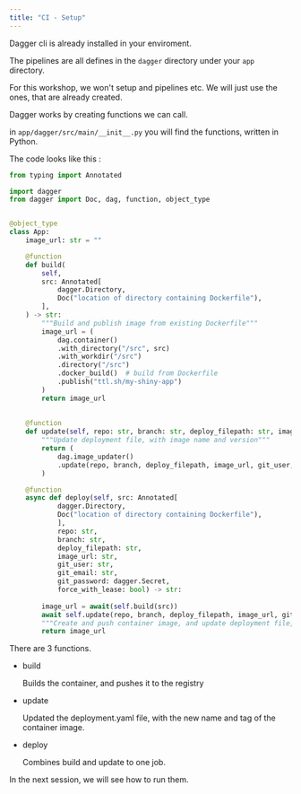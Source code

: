 ```yaml
---
title: "CI - Setup"
---
```

Dagger cli is already installed in your enviroment.

The pipelines are all defines in the `dagger` directory under your `app` directory.

For this workshop, we won't setup and pipelines etc. We will just use the ones, that are already created.

Dagger works by creating functions we can call.

in `app/dagger/src/main/__init__.py` you will find the functions, written in Python.

The code looks like this :
```python
from typing import Annotated

import dagger
from dagger import Doc, dag, function, object_type


@object_type
class App:
    image_url: str = ""

    @function
    def build(
        self,
        src: Annotated[
            dagger.Directory,
            Doc("location of directory containing Dockerfile"),
        ],
    ) -> str:
        """Build and publish image from existing Dockerfile"""
        image_url = (
            dag.container()
            .with_directory("/src", src)
            .with_workdir("/src")
            .directory("/src")
            .docker_build()  # build from Dockerfile
            .publish("ttl.sh/my-shiny-app")
        )
        return image_url
    
    
    @function
    def update(self, repo: str, branch: str, deploy_filepath: str, image_url: str, git_user: str, git_email: str, git_password: dagger.Secret, force_with_lease: bool) -> None:
        """Update deployment file, with image name and version"""
        return (
            dag.image_updater()
            .update(repo, branch, deploy_filepath, image_url, git_user, git_email, git_password, force_with_lease)
        )

    @function
    async def deploy(self, src: Annotated[
            dagger.Directory,
            Doc("location of directory containing Dockerfile"),
            ],
            repo: str, 
            branch: str,
            deploy_filepath: str, 
            image_url: str,
            git_user: str, 
            git_email: str, 
            git_password: dagger.Secret, 
            force_with_lease: bool) -> str:
        
        image_url = await(self.build(src))
        await self.update(repo, branch, deploy_filepath, image_url, git_user, git_email, git_password, force_with_lease)
        """Create and push container image, and update deployment file, with the new image name and tag"""
        return image_url
```

There are 3 functions.

- build

  Builds the container, and pushes it to the registry

- update

  Updated the deployment.yaml file, with the new name and tag of the container image.

- deploy

  Combines build and update to one job.

In the next session, we will see how to run them.